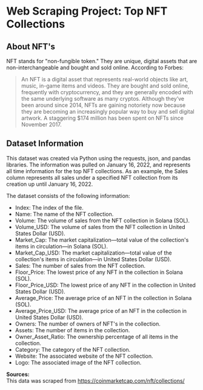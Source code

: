# Web Scraping Project: Top NFT Collections

## About NFT's
NFT stands for "non-fungible token." They are unique, digital assets that are non-interchangeable and bought and sold online. According to Forbes:

> An NFT is a digital asset that represents real-world objects like art, music, in-game items and videos. They are bought and sold online, frequently with cryptocurrency, and they are generally encoded with the same underlying software as many cryptos. Although they’ve been around since 2014, NFTs are gaining notoriety now because they are becoming an increasingly popular way to buy and sell digital artwork. A staggering $174 million has been spent on NFTs since November 2017.

## Dataset Information
This dataset was created via Python using the requests, json, and pandas libraries. The information was pulled on January 16, 2022, and represents all time information for the top NFT collections. As an example, the Sales column represents all sales under a specified NFT collection from its creation up until January 16, 2022.

The dataset consists of the following information:

- Index: The index of the file.
- Name: The name of the NFT collection.
- Volume: The volume of sales from the NFT collection in Solana (SOL).
- Volume_USD: The volume of sales from the NFT collection in United States Dollar (USD).
- Market_Cap: The market capitalization—total value of the collection's items in circulation—in Solana (SOL).
- Market_Cap_USD: The market capitalization—total value of the collection's items in circulation—in United States Dollar (USD).
- Sales: The number of sales from the NFT collection.
- Floor_Price: The lowest price of any NFT in the collection in Solana (SOL).
- Floor_Price_USD: The lowest price of any NFT in the collection in United States Dollar (USD).
- Average_Price: The average price of an NFT in the collection in Solana (SOL).
- Average_Price_USD: The average price of an NFT in the collection in United States Dollar (USD).
- Owners: The number of owners of NFT's in the collection.
- Assets: The number of items in the collection.
- Owner_Asset_Ratio: The ownership percentage of all items in the collection.
- Category: The category of the NFT collection.
- Website: The associated website of the NFT collection.
- Logo: The associated image of the NFT collection.

**Sources:**<br>
This data was scraped from https://coinmarketcap.com/nft/collections/
